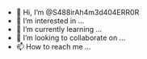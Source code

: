 - 👋 Hi, I’m @S488irAh4m3d404ERR0R
- 👀 I’m interested in ...
- 🌱 I’m currently learning ...
- 💞️ I’m looking to collaborate on ...
- 📫 How to reach me ...

<!---
S488irAh4m3d404ERR0R/S488irAh4m3d404ERR0R is a ✨ special ✨ repository because its `README.md` (this file) appears on your GitHub profile.
You can click the Preview link to take a look at your changes.
--->

